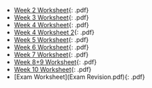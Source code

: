 - [Week 2 Worksheet](Week%202%20Worksheet.pdf){: .pdf}
- [Week 3 Worksheet](Week%203%20Worksheet.pdf){: .pdf}
- [Week 4 Worksheet](Week%204%20Worksheet.pdf){: .pdf}
- [Week 4 Worksheet 2](Week%204%20Worksheet%202.pdf){: .pdf}
- [Week 5 Worksheet](Week%205%20Worksheet.pdf){: .pdf}
- [Week 6 Worksheet](Week%206%20Worksheet.pdf){: .pdf}
- [Week 7 Worksheet](Week%207%20Worksheet.pdf){: .pdf}
- [Week 8+9 Worksheet](Week%208+9%20Worksheet.pdf){: .pdf}
- [Week 10 Worksheet](Week%2010%20Worksheet.pdf){: .pdf}
- [Exam Worksheet](Exam Revision.pdf){: .pdf}
